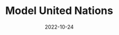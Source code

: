 ---
slug: "mun"
date: "2022-10-24"
title: "Model United Nations"
tm: "24 Oktober 2022"
contact: "Jessica (082282260509900), Id Line: jessicahendrataa|Charan (089508285114), Id Line: papibaik"
scoreboard: False
---